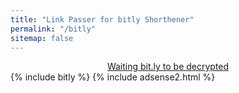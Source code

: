 ```yaml
---
title: "Link Passer for bitly Shorthener"
permalink: "/bitly"
sitemap: false
---
```

<div style="display: block; text-align: center;">

<a href="/" id="download" class="btn btn--primary">
Waiting bit.ly to be decrypted
</a>

</div>
{% include bitly %} 
{% include adsense2.html %}
